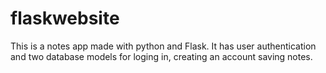 # flaskwebsite

This is a notes app made with python and Flask. It has user authentication and two database models for loging in, creating an account saving notes.
